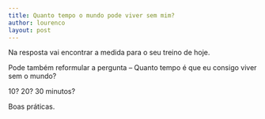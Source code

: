 ```yaml
---
title: Quanto tempo o mundo pode viver sem mim?
author: lourenco
layout: post
---
```

Na resposta vai encontrar a medida para o seu treino de hoje.

Pode também reformular a pergunta &#8211; Quanto tempo é que eu consigo viver sem o mundo?

10? 20? 30 minutos?

Boas práticas.
